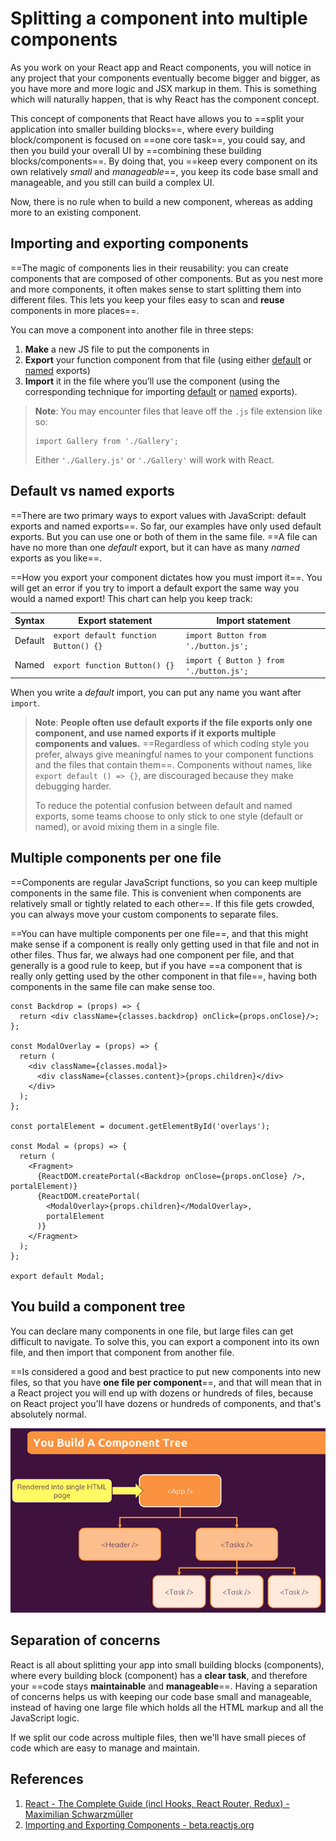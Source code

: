 # Splitting a component into multiple components

As you work on your React app and React components, you will notice in any project that your components eventually become bigger and bigger, as you have more and more logic and JSX markup in them. This is something which will naturally happen, that is why React has the component concept.

This concept of components that React have allows you to ==split your application into smaller building blocks==, where every building block/component is focused on ==one core task==, you could say, and then you build your overall UI by ==combining these building blocks/components==. By doing that, you ==keep every component on its own relatively _small_ and _manageable_==, you keep its code base small and manageable, and you still can build a complex UI.

Now, there is no rule when to build a new component, whereas as adding more to an existing component.

## Importing and exporting components

==The magic of components lies in their reusability: you can create components that are composed of other components. But as you nest more and more components, it often makes sense to start splitting them into different files. This lets you keep your files easy to scan and **reuse** components in more places==.

You can move a component into another file in three steps:

1. **Make** a new JS file to put the components in
2. **Export** your function component from that file (using either [default](https://developer.mozilla.org/docs/Web/JavaScript/Reference/Statements/export#using_the_default_export) or [named](https://developer.mozilla.org/docs/Web/JavaScript/Reference/Statements/export#using_named_exports) exports)
3. **Import** it in the file where you’ll use the component (using the corresponding technique for importing [default](https://developer.mozilla.org/docs/Web/JavaScript/Reference/Statements/import#importing_defaults) or [named](https://developer.mozilla.org/docs/Web/JavaScript/Reference/Statements/import#import_a_single_export_from_a_module) exports).

>**Note**: You may encounter files that leave off the `.js` file extension like so:
>
>```react
>import Gallery from './Gallery';
>```
>
>Either `'./Gallery.js'` or `'./Gallery'` will work with React.

## Default vs named exports

==There are two primary ways to export values with JavaScript: default exports and named exports==. So far, our examples have only used default exports. But you can use one or both of them in the same file. ==A file can have no more than one _default_ export, but it can have as many _named_ exports as you like==.

==How you export your component dictates how you must import it==. You will get an error if you try to import a default export the same way you would a named export! This chart can help you keep track:

| Syntax  | Export statement                      | Import statement                        |
| ------- | ------------------------------------- | --------------------------------------- |
| Default | `export default function Button() {}` | `import Button from './button.js';`     |
| Named   | `export function Button() {}`         | `import { Button } from './button.js';` |

When you write a *default* import, you can put any name you want after `import`.

> **Note**: **People often use default exports if the file exports only one component, and use named exports if it exports multiple components and values.** ==Regardless of which coding style you prefer, always give meaningful names to your component functions and the files that contain them==. Components without names, like `export default () => {}`, are discouraged because they make debugging harder.
>
> To reduce the potential confusion between default and named exports, some teams choose to only stick to one style (default or named), or avoid mixing them in a single file.

## Multiple components per one file

==Components are regular JavaScript functions, so you can keep multiple components in the same file. This is convenient when components are relatively small or tightly related to each other==. If this file gets crowded, you can always move your custom components to separate files.

==You can have multiple components per one file==, and that this might make sense if a component is really only getting used in that file and not in other files. Thus far, we always had one component per file, and that generally is a good rule to keep, but if you have ==a component that is really only getting used by the other component in that file==, having both components in the same file can make sense too.

```react
const Backdrop = (props) => {
  return <div className={classes.backdrop} onClick={props.onClose}/>;
};

const ModalOverlay = (props) => {
  return (
    <div className={classes.modal}>
      <div className={classes.content}>{props.children}</div>
    </div>
  );
};

const portalElement = document.getElementById('overlays');

const Modal = (props) => {
  return (
    <Fragment>
      {ReactDOM.createPortal(<Backdrop onClose={props.onClose} />, portalElement)}
      {ReactDOM.createPortal(
        <ModalOverlay>{props.children}</ModalOverlay>,
        portalElement
      )}
    </Fragment>
  );
};

export default Modal;
```

## You build a component tree

You can declare many components in one file, but large files can get difficult to navigate. To solve this, you can export a component into its own file, and then import that component from another file.

==Is considered a good and best practice to put new components into new files, so that you have **one file per component**==, and that will mean that in a React project you will end up with dozens or hundreds of files, because on React project you'll have dozens or hundreds of components, and that's absolutely normal.

![Component_tree](../../img/Component_tree.jpg)

## Separation of concerns

React is all about splitting your app into small building blocks (components), where every building block (component) has a **clear task**, and therefore your ==code stays **maintainable** and **manageable**==. Having a separation of concerns helps us with keeping our code base small and manageable, instead of having one large file which holds all the HTML markup and all the JavaScript logic.

If we split our code across multiple files, then we'll have small pieces of code which are easy to manage and maintain.

## References

1. [React - The Complete Guide (incl Hooks, React Router, Redux) - Maximilian Schwarzmüller](https://www.udemy.com/course/react-the-complete-guide-incl-redux/)
1. [Importing and Exporting Components - beta.reactjs.org](https://beta.reactjs.org/learn/importing-and-exporting-components)
